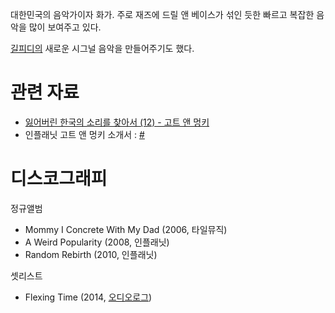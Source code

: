 대한민국의 음악가이자 화가. 주로 재즈에 드릴 앤 베이스가 섞인 듯한 빠르고 복잡한 음악을 많이 보여주고 있다.

[길피디의](/길피디 "wikilink") 새로운 시그널 음악을 만들어주기도 했다.

# 관련 자료

  - [잃어버린 한국의 소리를 찾아서 (12) - 고트 앤
    멍키](http://gall.dcinside.com/board/view/?id=elec&no=31386)
  - 인플래닛 고트 앤 멍키 소개서 :
    [\#](http://blog.inplanet.co.kr/entry/%EC%98%88%EC%88%A0%EA%B0%80-%EA%B3%A0%ED%8A%B8%EC%95%A4%EB%A9%8D%ED%82%A4%EC%9D%98-%EB%98%91%EB%98%91%ED%95%9C-%EC%9D%8C%EC%95%85)

# 디스코그래피

정규앨범

  - Mommy I Concrete With My Dad (2006, 타일뮤직)
  - A Weird Popularity (2008, 인플래닛)
  - Random Rebirth (2010, 인플래닛)

셋리스트

  - Flexing Time (2014, [오디오로그](/오디오로그 "wikilink"))